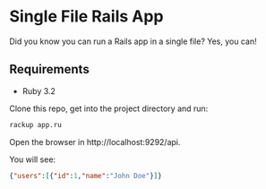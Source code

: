 # Single File Rails App

Did you know you can run a Rails app in a single file? Yes, you can!

## Requirements

- Ruby 3.2

Clone this repo, get into the project directory and run:

```bash
rackup app.ru
```

Open the browser in http://localhost:9292/api.

You will see:

```json
{"users":[{"id":1,"name":"John Doe"}]}
```
